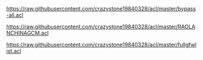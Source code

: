 https://raw.githubusercontent.com/crazystone19840328/acl/master/bypass-all.acl

https://raw.githubusercontent.com/crazystone19840328/acl/master/RAOLANCHINAGCM.acl

https://raw.githubusercontent.com/crazystone19840328/acl/master/fullgfwlist.acl
